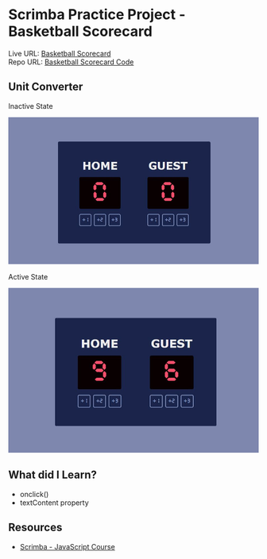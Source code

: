 # Scrimba Practice Project - Basketball Scorecard

Live URL: [Basketball Scorecard](https://aditi002-holo.github.io/basketball-scorecard/) <br/>
Repo URL: [Basketball Scorecard Code](https://github.com/Aditi002-holo/basketball-scorecard)

## Unit Converter

Inactive State

![](./screenshot.JPG)

Active State

![](./screenshot-active-state.JPG)

## What did I Learn?

- onclick()
- textContent property

## Resources

- [Scrimba - JavaScript Course](https://scrimba.com/learn/learnjavascript)